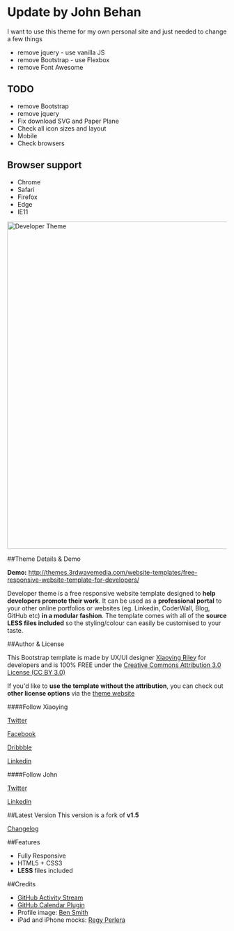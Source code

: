 # Update by John Behan
I want to use this theme for my own personal site and just needed to change a few things
- remove jquery - use vanilla JS
- remove Bootstrap - use Flexbox
- remove Font Awesome

## TODO
- remove Bootstrap
- remove jquery
- Fix download SVG and Paper Plane
- Check all icon sizes and layout
- Mobile
- Check browsers

## Browser support
- Chrome
- Safari
- Firefox
- Edge
- IE11

<a href="http://themes.3rdwavemedia.com/website-templates/free-responsive-website-template-for-developers/" target="_blank"><img src="http://themes.3rdwavemedia.com/wp-content/uploads/2014/07/Responsive-HTML5-CSS3-Website-Template-for-Developers.png" alt="Developer Theme" width="750" /></a>

##Theme Details & Demo

**Demo:** http://themes.3rdwavemedia.com/website-templates/free-responsive-website-template-for-developers/

Developer theme is a free responsive website template designed to **help developers promote their work**.
It can be used as a **professional portal** to your other online portfolios or websites (eg. Linkedin, CoderWall, Blog, GitHub etc) **in a modular fashion**.
The template comes with all of the **source LESS files included** so the styling/colour can easily be customised to your taste.

##Author & License

This Bootstrap template is made by UX/UI designer [Xiaoying Riley](https://twitter.com/3rdwave_themes) for developers and is 100% FREE under the [Creative Commons Attribution 3.0 License (CC BY 3.0)](http://creativecommons.org/licenses/by/3.0/)

If you'd like to **use the template without the attribution**, you can check out **other license options** via the [theme website](http://themes.3rdwavemedia.com/website-templates/free-responsive-website-template-for-developers/)

####Follow Xiaoying

[Twitter](https://twitter.com/3rdwave_themes)

[Facebook](https://www.facebook.com/3rdwavethemes/)

[Dribbble](https://dribbble.com/Xiaoying)

[Linkedin](https://uk.linkedin.com/in/xiaoying)

####Follow John

[Twitter](https://twitter.com/jjmax75)

[Linkedin](https://ie.linkedin.com/in/johnbehan)


##Latest Version
This version is a fork of **v1.5**

[Changelog](http://themes.3rdwavemedia.com/website-templates/free-responsive-website-template-for-developers/)


##Features

-  Fully Responsive
-  HTML5 + CSS3
-  **LESS** files included

##Credits
- [GitHub Activity Stream](http://caseyscarborough.com/projects/github-activity/)
- [GitHub Calendar Plugin](https://github.com/IonicaBizau/github-calendar)
- Profile image: [Ben Smith](https://www.flickr.com/photos/dotbenjamin/2577394151)
- iPad and iPhone mocks: [Regy Perlera](https://dribbble.com/perlerar)
